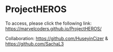 # ProjectHEROS

To access, please click the following link: https://marvelcoders.github.io/ProjectHEROS/

Collaboration: https://github.com/HuseyinCizer & https://github.com/SachaL3
